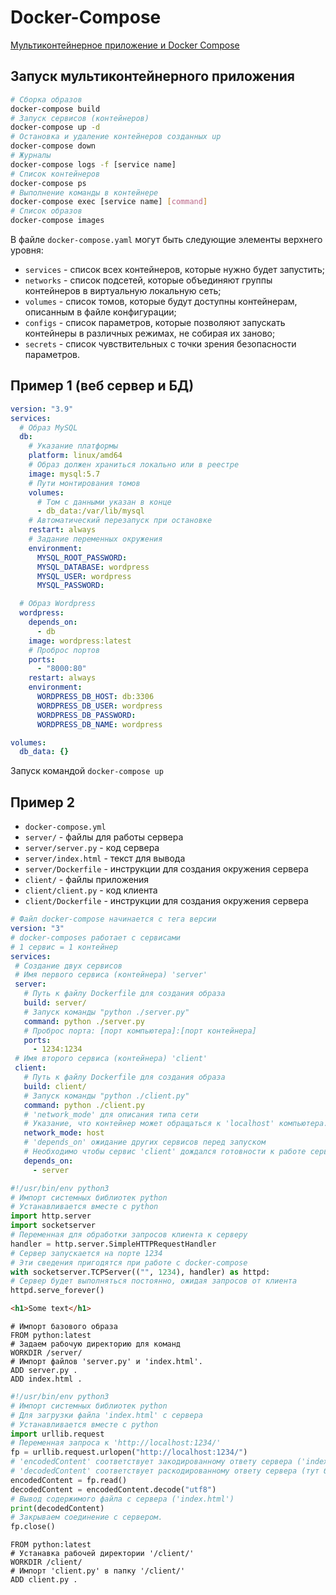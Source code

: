 # Docker-Compose

[Мультиконтейнерное приложение и Docker Compose](https://doka.guide/tools/docker-compose/)

## Запуск мультиконтейнерного приложения

```bash
# Сборка образов
docker-compose build
# Запуск сервисов (контейнеров)
docker-compose up -d
# Остановка и удаление контейнеров созданных up
docker-compose down
# Журналы
docker-compose logs -f [service name]
# Список контейнеров
docker-compose ps
# Выполнение команды в контейнере
docker-compose exec [service name] [command]
# Список образов
docker-compose images
```

В файле `docker-compose.yaml` могут быть следующие элементы верхнего уровня:

- `services` - список всех контейнеров, которые нужно будет запустить;
- `networks` - список подсетей, которые объединяют группы контейнеров в виртуальную локальную сеть;
- `volumes` - список томов, которые будут доступны контейнерам, описанным в файле конфигурации;
- `configs` - список параметров, которые позволяют запускать контейнеры в различных режимах, не собирая их заново;
- `secrets` - список чувствительных с точки зрения безопасности параметров.

## Пример 1 (веб сервер и БД)

```yaml title="compose.yml"
version: "3.9"
services:
  # Образ MySQL
  db:
    # Указание платформы
    platform: linux/amd64
    # Образ должен храниться локально или в реестре
    image: mysql:5.7
    # Пути монтирования томов
    volumes:
      # Том с данными указан в конце
      - db_data:/var/lib/mysql
    # Автоматический перезапуск при остановке
    restart: always
    # Задание переменных окружения
    environment:
      MYSQL_ROOT_PASSWORD:
      MYSQL_DATABASE: wordpress
      MYSQL_USER: wordpress
      MYSQL_PASSWORD:

  # Образ Wordpress
  wordpress:
    depends_on:
      - db
    image: wordpress:latest
    # Проброс портов
    ports:
      - "8000:80"
    restart: always
    environment:
      WORDPRESS_DB_HOST: db:3306
      WORDPRESS_DB_USER: wordpress
      WORDPRESS_DB_PASSWORD:
      WORDPRESS_DB_NAME: wordpress

volumes:
  db_data: {}
```

Запуск командой `docker-compose up`

## Пример 2

- `docker-compose.yml`
- `server/` - файлы для работы сервера
- `server/server.py` - код сервера
- `server/index.html` - текст для вывода
- `server/Dockerfile` - инструкции для создания окружения сервера
- `client/` - файлы приложения
- `client/client.py` - код клиента
- `client/Dockerfile` - инструкции для создания окружения сервера

```yaml title="docker-compose.yml"
# Файл docker-compose начинается с тега версии
version: "3"
# docker-composes работает с сервисами
# 1 сервис = 1 контейнер
services:
 # Создание двух сервисов
 # Имя первого сервиса (контейнера) 'server'
 server:
   # Путь к файлу Dockerfile для создания образа
   build: server/
   # Запуск команды "python ./server.py"
   command: python ./server.py
   # Проброс порта: [порт компьютера]:[порт контейнера]
   ports:
     - 1234:1234
 # Имя второго сервиса (контейнера) 'client'
 client:
   # Путь к файлу Dockerfile для создания образа
   build: client/
   # Запуск команды "python ./client.py"
   command: python ./client.py
   # 'network_mode' для описания типа сети
   # Указание, что контейнер может обращаться к 'localhost' компьютера.
   network_mode: host
   # 'depends_on' ожидание других сервисов перед запуском
   # Необходимо чтобы сервис 'client' дождался готовности к работе сервиса 'server'.
   depends_on:
     - server
```

```python title="server/server.py"
#!/usr/bin/env python3
# Импорт системных библиотек python
# Устанавливается вместе с python
import http.server
import socketserver
# Переменная для обработки запросов клиента к серверу
handler = http.server.SimpleHTTPRequestHandler
# Сервер запускается на порте 1234
# Эти сведения пригодятся при работе с docker-compose
with socketserver.TCPServer(("", 1234), handler) as httpd:
# Сервер будет выполняться постоянно, ожидая запросов от клиента
httpd.serve_forever()
```

```html title="server/index.html"
<h1>Some text</h1>
```

```docker title="server/Dockerfile"
# Импорт базового образа
FROM python:latest
# Задаем рабочую директорию для команд
WORKDIR /server/
# Импорт файлов 'server.py' и 'index.html'.
ADD server.py .
ADD index.html .
```

```python title="client/client.py"
#!/usr/bin/env python3
# Импорт системных библиотек python
# Для загрузки файла 'index.html' с сервера
# Устанавливается вместе с python
import urllib.request
# Переменная запроса к 'http://localhost:1234/'
fp = urllib.request.urlopen("http://localhost:1234/")
# 'encodedContent' соответствует закодированному ответу сервера ('index.html')
# 'decodedContent' соответствует раскодированному ответу сервера (тут будет то, что мы хотим вывести на экран)
encodedContent = fp.read()
decodedContent = encodedContent.decode("utf8")
# Вывод содержимого файла с сервера ('index.html')
print(decodedContent)
# Закрываем соединение с сервером.
fp.close()
```

```docker title="client/Dockerfile"
FROM python:latest
# Устанавка рабочей директории '/client/'
WORKDIR /client/
# Импорт 'client.py' в папку '/client/'
ADD client.py .
```
